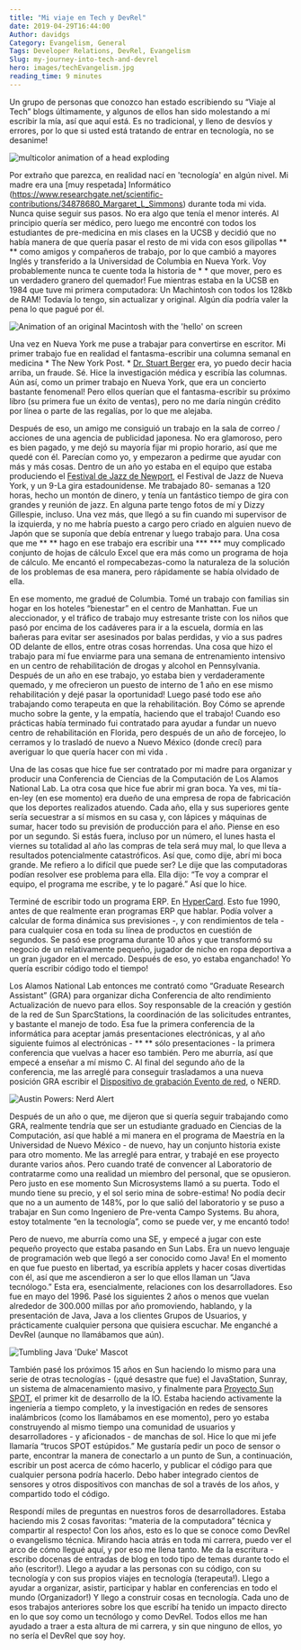 ```yaml
---
title: "Mi viaje en Tech y DevRel"
date: 2019-04-29T16:44:00
Author: davidgs
Category: Evangelism, General
Tags: Developer Relations, DevRel, Evangelism
Slug: my-journey-into-tech-and-devrel
hero: images/techEvangelism.jpg
reading_time: 9 minutes
---
```


Un grupo de personas que conozco han estado escribiendo su “Viaje al Tech” blogs últimamente, y algunos de ellos han sido molestando a mí escribir la mía, así que aquí está. Es no tradicional, y lleno de desvíos y errores, por lo que si usted está tratando de entrar en tecnología, no se desanime!

![multicolor animation of a head exploding](https://media.giphy.com/media/l0MYGeMQjSqhQ3UaI/giphy.gif)

Por extraño que parezca, en realidad nací en 'tecnología' en algún nivel. Mi madre era una [muy respetada] Informático (https://www.researchgate.net/scientific-contributions/34878680_Margaret_L_Simmons) durante toda mi vida. Nunca quise seguir sus pasos. No era algo que tenía el menor interés. Al principio quería ser médico, pero luego me encontré con todos los estudiantes de pre-medicina en mis clases en la UCSB y decidió que no había manera de que quería pasar el resto de mi vida con esos gilipollas ** ** como amigos y compañeros de trabajo, por lo que cambió a mayores Inglés y transferido a la Universidad de Columbia en Nueva York. Voy probablemente nunca te cuente toda la historia de * * que mover, pero es un verdadero granero del quemador! Fue mientras estaba en la UCSB en 1984 que tuve mi primera computadora: Un Machintosh con todos los 128kb de RAM! Todavía lo tengo, sin actualizar y original. Algún día podría valer la pena lo que pagué por él.

![Animation of an original Macintosh with the 'hello' on screen](https://media.giphy.com/media/GoYG4cCQ21z9K/giphy.gif)

Una vez en Nueva York me puse a trabajar para convertirse en escritor. Mi primer trabajo fue en realidad el fantasma-escribir una columna semanal en medicina * The New York Post. * [Dr. Stuart Berger](https://www.independent.co.uk/life-style/dr-stuart-m-berger-was-thin-rich-and-famous-his-business-diet-and-staying-younger-longer-he-died-1430928.html) era, yo puedo decir hacia arriba, un fraude. Sé. Hice la investigación médica y escribía las columnas. Aún así, como un primer trabajo en Nueva York, que era un concierto bastante fenomenal! Pero ellos querían que el fantasma-escribir su próximo libro (su primera fue un éxito de ventas), pero no me daría ningún crédito por línea o parte de las regalías, por lo que me alejaba.

Después de eso, un amigo me consiguió un trabajo en la sala de correo / acciones de una agencia de publicidad japonesa. No era glamoroso, pero es bien pagado, y me dejó su mayoría fijar mi propio horario, así que me quedé con él. Parecían como yo, y empezaron a pedirme que ayudar con más y más cosas. Dentro de un año yo estaba en el equipo que estaba produciendo el [Festival de Jazz de Newport](https://www.apassion4jazz.net/jvc.html), el Festival de Jazz de Nueva York, y un 9-La gira estadounidense. Me trabajado 80- semanas a 120 horas, hecho un montón de dinero, y tenía un fantástico tiempo de gira con grandes y reunión de jazz. En alguna parte tengo fotos de mí y Dizzy Gillespie, incluso. Una vez más, que llegó a su fin cuando mi supervisor de la izquierda, y no me habría puesto a cargo pero criado en alguien nuevo de Japón que se suponía que debía entrenar y luego trabajo para. Una cosa que me ** ** hago en ese trabajo era escribir una *** *** muy complicado conjunto de hojas de cálculo Excel que era más como un programa de hoja de cálculo. Me encantó el rompecabezas-como la naturaleza de la solución de los problemas de esa manera, pero rápidamente se había olvidado de ella.

En ese momento, me gradué de Columbia. Tomé un trabajo con familias sin hogar en los hoteles “bienestar” en el centro de Manhattan. Fue un aleccionador, y el tráfico de trabajo muy estresante triste con los niños que pasó por encima de los cadáveres para ir a la escuela, dormía en las bañeras para evitar ser asesinados por balas perdidas, y vio a sus padres OD delante de ellos, entre otras cosas horrendas. Una cosa que hizo el trabajo para mí fue enviarme para una semana de entrenamiento intensivo en un centro de rehabilitación de drogas y alcohol en Pennsylvania. Después de un año en ese trabajo, yo estaba bien y verdaderamente quemado, y me ofrecieron un puesto de interno de 1 año en ese mismo rehabilitación y dejé pasar la oportunidad! Luego pasé todo ese año trabajando como terapeuta en que la rehabilitación. Boy Cómo se aprende mucho sobre la gente, y la empatía, haciendo que el trabajo! Cuando eso prácticas había terminado fui contratado para ayudar a fundar un nuevo centro de rehabilitación en Florida, pero después de un año de forcejeo, lo cerramos y lo trasladó de nuevo a Nuevo México (donde crecí) para averiguar lo que quería hacer con mi vida .

Una de las cosas que hice fue ser contratado por mi madre para organizar y producir una Conferencia de Ciencias de la Computación de Los Alamos National Lab. La otra cosa que hice fue abrir mi gran boca. Ya ves, mi tía-en-ley (en ese momento) era dueño de una empresa de ropa de fabricación que los deportes realizados atuendo. Cada año, ella y sus superiores gente sería secuestrar a sí mismos en su casa y, con lápices y máquinas de sumar, hacer todo su previsión de producción para el año. Piense en eso por un segundo. Si estás fuera, incluso por un número, el lunes hasta el viernes su totalidad al año las compras de tela será muy mal, lo que lleva a resultados potencialmente catastróficos. Así que, como dije, abrí mi boca grande. Me refiero a lo difícil que puede ser? Le dije que las computadoras podían resolver ese problema para ella. Ella dijo: “Te voy a comprar el equipo, el programa me escribe, y te lo pagaré.” Así que lo hice.

Terminé de escribir todo un programa ERP. En [HyperCard](https://www.google.com/url?sa=t&rct=j&q=&esrc=s&source=web&cd=7&cad=rja&uact=8&ved=2ahUKEwjP1MOCjfbhAhWL11kKHSeADFAQFjAGegQIDhAY&url=https%3A%2F%2Fen.wikipedia.org%2Fwiki%2FHyperCard&usg=AOvVaw0bLdGCwp06Qe9Q8yv8VLHI). Esto fue 1990, antes de que realmente eran programas ERP que hablar. Podía volver a calcular de forma dinámica sus previsiones -, y con rendimientos de tela - para cualquier cosa en toda su línea de productos en cuestión de segundos. Se pasó ese programa durante 10 años y que transformó su negocio de un relativamente pequeño, jugador de nicho en ropa deportiva a un gran jugador en el mercado. Después de eso, yo estaba enganchado! Yo quería escribir código todo el tiempo!

Los Alamos National Lab entonces me contrató como “Graduate Research Assistant” (GRA) para organizar dicha Conferencia de alto rendimiento Actualización de nuevo para ellos. Soy responsable de la creación y gestión de la red de Sun SparcStations, la coordinación de las solicitudes entrantes, y bastante el manejo de todo. Esa fue la primera conferencia de la informática para aceptar jamás presentaciones electrónicas, y al año siguiente fuimos al electrónicas - ** ** sólo presentaciones - la primera conferencia que vuelvas a hacer eso también. Pero me aburría, así que empecé a enseñar a mí mismo C. Al final del segundo año de la conferencia, me las arreglé para conseguir trasladamos a una nueva posición GRA escribir el [Dispositivo de grabación Evento de red](https://ieeexplore.ieee.org/document/390643/authors#authors), o NERD.

![Austin Powers: Nerd Alert](https://media.giphy.com/media/yODVOeMxWBwBO/giphy.gif)

Después de un año o que, me dijeron que si quería seguir trabajando como GRA, realmente tendría que ser un estudiante graduado en Ciencias de la Computación, así que hablé a mi manera en el programa de Maestría en la Universidad de Nuevo México - de nuevo, hay un conjunto historia existe para otro momento. Me las arreglé para entrar, y trabajé en ese proyecto durante varios años. Pero cuando traté de convencer al Laboratorio de contratarme como una realidad un miembro del personal, que se opusieron. Pero justo en ese momento Sun Microsystems llamó a su puerta. Todo el mundo tiene su precio, y el sol serio mina de sobre-estima! No podía decir que no a un aumento de 148%, por lo que salió del laboratorio y se puso a trabajar en Sun como Ingeniero de Pre-venta Campo Systems. Bu ahora, estoy totalmente “en la tecnología”, como se puede ver, y me encantó todo!

Pero de nuevo, me aburría como una SE, y empecé a jugar con este pequeño proyecto que estaba pasando en Sun Labs. Era un nuevo lenguaje de programación web que llegó a ser conocido como Java! En el momento en que fue puesto en libertad, ya escribía applets y hacer cosas divertidas con él, así que me ascendieron a ser lo que ellos llaman un “Java tecnólogo.” Esta era, esencialmente, relaciones con los desarrolladores. Eso fue en mayo del 1996. Pasé los siguientes 2 años o menos que vuelan alrededor de 300.000 millas por año promoviendo, hablando, y la presentación de Java, Java a los clientes Grupos de Usuarios, y prácticamente cualquier persona que quisiera escuchar. Me enganché a DevRel (aunque no llamábamos que aún).

![Tumbling Java 'Duke' Mascot](https://media.giphy.com/media/k1ivKz9Odrm92/giphy.gif)

También pasé los próximos 15 años en Sun haciendo lo mismo para una serie de otras tecnologías - (¡qué desastre que fue) el JavaStation, Sunray, un sistema de almacenamiento masivo, y finalmente para [Proyecto Sun SPOT](http://sunspotdev.org/), el primer kit de desarrollo de la IO. Estaba haciendo activamente la ingeniería a tiempo completo, y la investigación en redes de sensores inalámbricos (como los llamábamos en ese momento), pero yo estaba construyendo al mismo tiempo una comunidad de usuarios y desarrolladores - y aficionados - de manchas de sol. Hice lo que mi jefe llamaría “trucos SPOT estúpidos.” Me gustaría pedir un poco de sensor o parte, encontrar la manera de conectarlo a un punto de Sun, a continuación, escribir un post acerca de cómo hacerlo, y publicar el código para que cualquier persona podría hacerlo. Debo haber integrado cientos de sensores y otros dispositivos con manchas de sol a través de los años, y compartido todo el código.

Respondí miles de preguntas en nuestros foros de desarrolladores. Estaba haciendo mis 2 cosas favoritas: “materia de la computadora” técnica y compartir al respecto! Con los años, esto es lo que se conoce como DevRel o evangelismo técnica. Mirando hacia atrás en toda mi carrera, puedo ver el arco de cómo llegué aquí, y por eso me llena tanto. Me da la escritura - escribo docenas de entradas de blog en todo tipo de temas durante todo el año (escritor!). Llego a ayudar a las personas con su código, con su tecnología y con sus propios viajes en tecnología (terapeuta!). Llego a ayudar a organizar, asistir, participar y hablar en conferencias en todo el mundo (Organizador!) Y llego a construir cosas en tecnología. Cada uno de esos trabajos anteriores sobre los que escribí ha tenido un impacto directo en lo que soy como un tecnólogo y como DevRel. Todos ellos me han ayudado a traer a esta altura de mi carrera, y sin que ninguno de ellos, yo no sería el DevRel que soy hoy.
